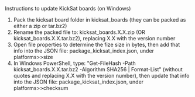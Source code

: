 Instructions to update KickSat boards (on Windows)

1. Pack the kicksat board folder in kicksat_boards (they can be packed as either a zip or tar.bz2)
2. Rename the packed file to: kicksat_boards.X.X.zip (OR kicksat_boards.X.X.tar.bz2), replacing X.X with the version number
3. Open file properties to determine the fize size in bytes, then add that info into the JSON file: package_kicksat_index.json, under platforms>>size
4. In Windows PowerShell, type: "Get-FileHash -Path kicksat_boards.X.X.tar.bz2 -Algorithm SHA256 | Format-List" (without quotes and replacing X.X with the version number), then update that info into the JSON file: package_kicksat_index.json, under platforms>>checksum